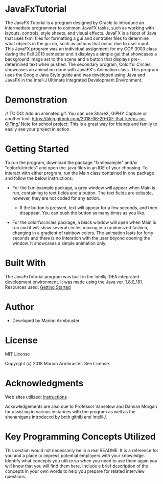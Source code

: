 # JavaFxTutorial

The JavaFX Tutorial is a program designed by Oracle to introduce an intermediate programmer to common JavaFX tasks, such as working with
layouts, controls, style sheets, and visual effects. JavaFX is a facet of Java that uses fxml files for formatting a gui and controller
files to determine what objects in the gui do, such as actions that occur due to user input. This JavaFX program was an individual
assignment for my COP 3003 class during the Fall 2018 semester and it displays a simple gui that showcases a background image set to the
scene and a button that displays pre-determined text when pushed. The secondary program, Colorful Circles, showcases an animation done
with JavaFX's Animation class. This program uses the Google Java Style guide and was developed using Java and JavaFX in the IntelliJ
Ultimate Integrated Development Environment.

# Demonstration
// TO DO: Add an animated gif. You can use ShareX, GIPHY Capture or another tool. https://blog.github.com/2018-06-29-GIF-that-keeps-on-GIFing/ Note for school project: This is a great way for friends and family to easily see your project in action.

# Getting Started
To run the program, download the package "fxmlexample" and/or "colorfulcircles" and open the .java files in an IDE of your choosing. To
interact with either program, run the Main class contained in one package and follow the below instructions:

- For the fxmlexample package, a grey window will appear when Main is run, containing to text fields and a button. The text fields are
editable, however, they are not coded for any action. 
  - If the button is pressed, text will appear for a few seconds, and then disappear. You can push the button as many times as you like.

- For the colorfulcircles package, a black window will open when Main is run and it will show several circles moving in a randomized
fashion, changing in a gradient of rainbow colors. The animation lasts for forty seconds and there is no interation with the user beyond
opening the window. It showcases a simple animation only.

# Built With
The JavaFxTutorial program was built in the Intellij IDEA integrated development environment. It was made using the Java ver. 1.8.0_181.
Resources used: [Getting Started](https://docs.oracle.com/javafx/2/get_started/jfxpub-get_started.htm)

# Author
- Developed by Marion Armbruster

# License
MIT License

Copyright (c) 2018 Marion Armbruster. See License.

# Acknowledgments
Web sites utilized: [Instructions](https://docs.oracle.com/javafx/2/get_started/jfxpub-get_started.htm)

Ackowledgements are also due to Professor Vanselow and Damian Morgan for assisting in various instances with the program as well as the
shenanigans introduced by both githib and IntelliJ. 

# Key Programming Concepts Utilized
This section would not necessarily be in a real README. 
It is a reference for you and a place to impress potential employers with your knowledge. Identify what concepts you utilize so when
you need to use them again you will know that you will find them here. Include a brief description of the concepts in your own words
to help you prepare for related interview questions.
